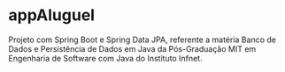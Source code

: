 # appAluguel
Projeto com Spring Boot e Spring Data JPA, referente a matéria Banco de Dados e Persistência de Dados em Java da Pós-Graduação MIT em Engenharia de Software com Java do Instituto Infnet.
